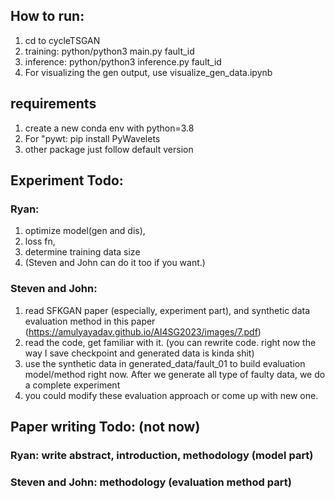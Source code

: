 ## How to run:
1. cd to cycleTSGAN
2. training: python/python3 main.py fault_id
3. inference: python/python3 inference.py fault_id
4. For visualizing the gen output, use visualize_gen_data.ipynb 

## requirements
1. create a new conda env with python=3.8
2. For "pywt: pip install PyWavelets
3. other package just follow default version


## Experiment Todo:

### Ryan: 
1. optimize model(gen and dis),
2. loss fn,
3. determine training data size
4. (Steven and John can do it too if you want.)

### Steven and John: 
1. read SFKGAN paper (especially, experiment part), and synthetic data evaluation method in this paper (https://amulyayadav.github.io/AI4SG2023/images/7.pdf)
2. read the code, get familiar with it. (you can rewrite code. right now the way I save checkpoint and generated data is kinda shit)
3. use the synthetic data in generated_data/fault_01 to build evaluation model/method right now. After we generate all type of faulty data, we do a complete experiment
4. you could modify these evaluation approach or come up with new one.


## Paper writing Todo: (not now)

### Ryan: write abstract, introduction, methodology (model part)
### Steven and John: methodology (evaluation method part)
